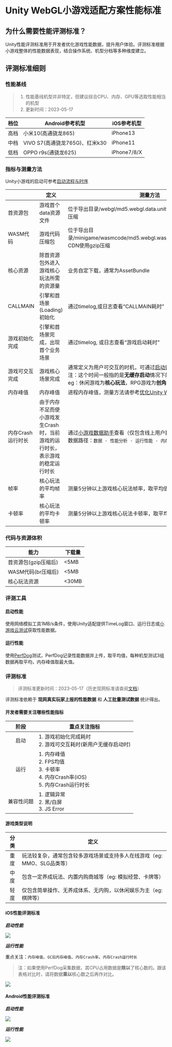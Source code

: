 # Unity WebGL小游戏适配方案性能标准

## 为什么需要性能评测标准？

Unity性能评测标准用于开发者优化游戏性能数据，提升用户体验。评测标准根据小游戏整体的性能数据表现，结合操作系统、机型分档等多种维度建立。

## 评测标准细则

### 性能基线

> 1. 性能基线机型并非特定，但建议综合CPU、内存、GPU等选取性能相当的机型
> 2. 更新时间：2023-05-17

| 档位 |Android参考机型  | iOS参考机型  |
| --- | --- |--- |
| 高档 | ⼩⽶10(⾼通骁⻰865) | iPhone13 |
| 中档 | VIVO S7(⾼通骁⻰765G)、红米k30 | iPhone11 |
| 低档 | OPPO r9s(通骁⻰625) | iPhone7/8/X |

### 指标与测量方法

Unity小游戏的启动可参考[启动流程与时序](Startup.md)

|   | 定义 | 测量方法 |
| --- | --- |--- |
| 首资源包 | 游戏首个data资源文件 | 位于导出目录/webgl/md5.webgl.data.unityweb.bin.txt, CDN使用gzip压缩 |
| WASM代码 | 游戏代码压缩包 | 位于导出目录/minigame/wasmcode/md5.webgl.wasm.code.unityweb.wasm.br, CDN使用gzip压缩 |
| 核心资源 | 除首资源包外进入游戏核心玩法所需的资源量 | 业务自定下载，通常为AssetBundle |
| CALLMAIN | 引擎和首场景(Loading)初始化 | 通过timelog,或日志查看“CALLMAIN耗时” |
| 游戏初始化完成 | 引擎和首场景完成，出现首个业务场景 | 通过timelog, 或日志查看“游戏启动耗时” |
| 游戏可交互完成 | 游戏核心场景完成 | 通常定义为用户可交互的时机，可通过[启动留存上报能力](ReportStartupStat.md)上报统计。</br>注：这个时间一般指的是**无缓存启动**情况下的时间</br>eg：休闲游戏为**核心玩法**，RPG游戏为**创角** |
| 内存峰值 | 内存峰值 | 进程内存峰值，测量方法请参考[优化Unity WebGL的内存](OptimizationMemory.md) |
| 内存Crash运行时长| 由于内存不足而使小游戏发生Crash时，当前游戏的运行时长，表示游戏的稳定运行时长 | 通过[小游戏数据助手](https://developers.weixin.qq.com/minigame/analysis/assistant.html)查看（仅包含线上用户数据）</br> 数据路径：`数据 - 性能分析 - 运行性能 - 内存异常退出分析` |
| 帧率 | 核心玩法的平均帧率 | 测量5分钟以上游戏核心玩法帧率，取平均值 |
| 卡顿率 | 核心玩法的平均卡顿率 | 测量5分钟以上游戏核心玩法卡顿率，取平均值 |

### 代码与资源体积

| 能力 | 下载量 |
| --- | --- |
| 首资源包(gzip压缩后) | <5MB |
| WASM代码(br压缩后) | <5MB |
| 核心玩法资源 | <30MB |

### 评测工具

#### 启动性能

使用网络模拟工具1MB/s条件，使用Unity适配提供TimeLog窗口、运行日志或[小游戏云测试](https://developers.weixin.qq.com/minigame/dev/guide/performance/perf-tools-cloudtest.html)获取性能数据。

#### 运行性能

使用[PerfDog](https://perfdog.qq.com/)测试，PerfDog记录性能数据并上传，取平均值，每种机型测试3组数据再取平均，内存峰值取最大值。

### 评测标准

> 评测标准更新时间：2023-05-17（历史现网标准请查阅[文档](PerfMeasure_old.md)）

评测标准依赖于 **现网真实玩家上报的性能数据** 和 **人工批量测试数据** 统计得出。

#### 开发者需要关注哪些性能指标

| 阶段 | 重点关注指标 |
| :---: | --- |
| 启动 | 1. 游戏初始化完成耗时</br> 2. 游戏可交互耗时(新用户无缓存启动时) |
| 运行 | 1. 内存峰值</br> 2. FPS均值</br> 3. 卡顿率</br> 4. 内存Crash率(iOS)</br> 5. 内存Crash运行时长 |
| 兼容性问题 | 1. 逻辑异常</br> 2. 黑/白屏</br> 3. JS Error |

#### 游戏类型说明

| 分类 | 定义  |
| :---: | --- |
| 重度 | 玩法较复杂，通常包含较多游戏场景或支持多人在线游戏（eg: MMO、SLG品类等） |
| 中度 | 包含一定养成玩法、内置内购商城等（eg: 模拟经营、卡牌等） |
| 轻度 | 仅包含简单操作、无养成体系、无内购，以休闲娱乐为主（eg: 棋牌等） |

#### iOS性能评测标准

***启动性能***

<img src='../image/performance-standard/ios_start_performance.png' />

***运行性能***

重点关注：`内存峰值`、`GC后内存峰值`、`内存Crash率`、`内存Crash运行时长`

> 注：如果使用PerfDog采集数据，其CPU占用数据是**除以**了核心数的。跟该表格对比时，请将数据**乘以**核心数之后再作对比。

<img src='../image/performance-standard/ios_running_performance.png'/>

#### Android性能评测标准

***启动性能***

<img src='../image/performance-standard/android_start_performance.png' />

***运行性能***

<img src='../image/performance-standard/android_running_performance.png'/>

